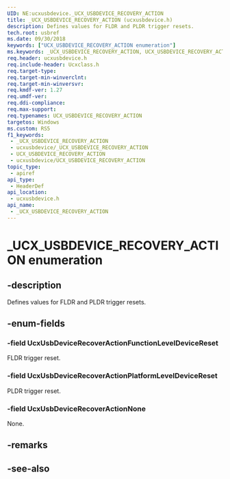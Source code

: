```yaml
---
UID: NE:ucxusbdevice._UCX_USBDEVICE_RECOVERY_ACTION
title: _UCX_USBDEVICE_RECOVERY_ACTION (ucxusbdevice.h)
description: Defines values for FLDR and PLDR trigger resets.
tech.root: usbref
ms.date: 09/30/2018
keywords: ["UCX_USBDEVICE_RECOVERY_ACTION enumeration"]
ms.keywords: _UCX_USBDEVICE_RECOVERY_ACTION, UCX_USBDEVICE_RECOVERY_ACTION,
req.header: ucxusbdevice.h
req.include-header: Ucxclass.h
req.target-type: 
req.target-min-winverclnt: 
req.target-min-winversvr: 
req.kmdf-ver: 1.27
req.umdf-ver: 
req.ddi-compliance: 
req.max-support: 
req.typenames: UCX_USBDEVICE_RECOVERY_ACTION
targetos: Windows
ms.custom: RS5
f1_keywords:
 - _UCX_USBDEVICE_RECOVERY_ACTION
 - ucxusbdevice/_UCX_USBDEVICE_RECOVERY_ACTION
 - UCX_USBDEVICE_RECOVERY_ACTION
 - ucxusbdevice/UCX_USBDEVICE_RECOVERY_ACTION
topic_type:
 - apiref
api_type:
 - HeaderDef
api_location:
 - ucxusbdevice.h
api_name:
 - _UCX_USBDEVICE_RECOVERY_ACTION
---
```


# _UCX_USBDEVICE_RECOVERY_ACTION enumeration


## -description

Defines values for FLDR and PLDR trigger resets.

## -enum-fields

### -field UcxUsbDeviceRecoverActionFunctionLevelDeviceReset 

FLDR trigger reset.

### -field UcxUsbDeviceRecoverActionPlatformLevelDeviceReset 

PLDR trigger reset.

### -field UcxUsbDeviceRecoverActionNone 

None.

## -remarks

## -see-also

